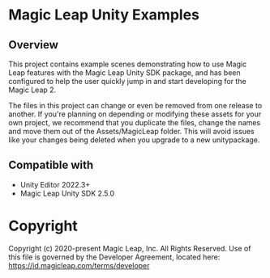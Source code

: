 # Magic Leap Unity Examples

## Overview
This project contains example scenes demonstrating how to use Magic Leap features with the Magic Leap Unity SDK package, and has been configured to help the user quickly jump in and start developing for the Magic Leap 2.

The files in this project can change or even be removed from one release to another. If you're planning on depending or modifying these assets for your own project, we recommend that you duplicate the files, change the names and move them out of the Assets/MagicLeap folder. This will avoid issues like your changes being deleted when you upgrade to a new unitypackage.

## Compatible with
- Unity Editor 2022.3+
- Magic Leap Unity SDK 2.5.0

# Copyright
Copyright (c) 2020-present Magic Leap, Inc. All Rights Reserved.
Use of this file is governed by the Developer Agreement, located
here: https://id.magicleap.com/terms/developer
